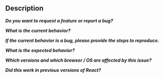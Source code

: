 ## Description
<!--
_Describe the problem or feature in addition to a link to the issues._
-->
_**Do you want to request a *feature* or report a *bug*?**_

_**What is the current behavior?**_

_**If the current behavior is a bug, please provide the steps to reproduce.**_

_**What is the expected behavior?**_

_**Which versions and which browser / OS are affected by this issue?**_

_**Did this work in previous versions of React?**_
